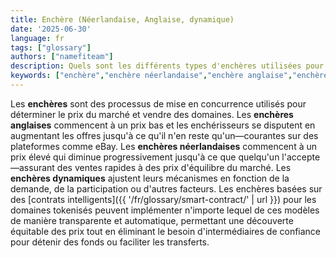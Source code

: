 ```yaml
---
title: Enchère (Néerlandaise, Anglaise, dynamique)
date: '2025-06-30'
language: fr
tags: ["glossary"]
authors: ["namefiteam"]
description: Quels sont les différents types d'enchères utilisées pour la vente de domaines ?
keywords: ["enchère","enchère néerlandaise","enchère anglaise","enchère dynamique","découverte des prix","ventes de domaines"]
---
```


Les **enchères** sont des processus de mise en concurrence utilisés pour déterminer le prix du marché et vendre des domaines. Les **enchères anglaises** commencent à un prix bas et les enchérisseurs se disputent en augmentant les offres jusqu'à ce qu'il n'en reste qu'un—courantes sur des plateformes comme eBay. Les **enchères néerlandaises** commencent à un prix élevé qui diminue progressivement jusqu'à ce que quelqu'un l'accepte—assurant des ventes rapides à des prix d'équilibre du marché. Les **enchères dynamiques** ajustent leurs mécanismes en fonction de la demande, de la participation ou d'autres facteurs. Les enchères basées sur des [contrats intelligents]({{ '/fr/glossary/smart-contract/' | url }}) pour les domaines tokenisés peuvent implémenter n'importe lequel de ces modèles de manière transparente et automatique, permettant une découverte équitable des prix tout en éliminant le besoin d'intermédiaires de confiance pour détenir des fonds ou faciliter les transferts.